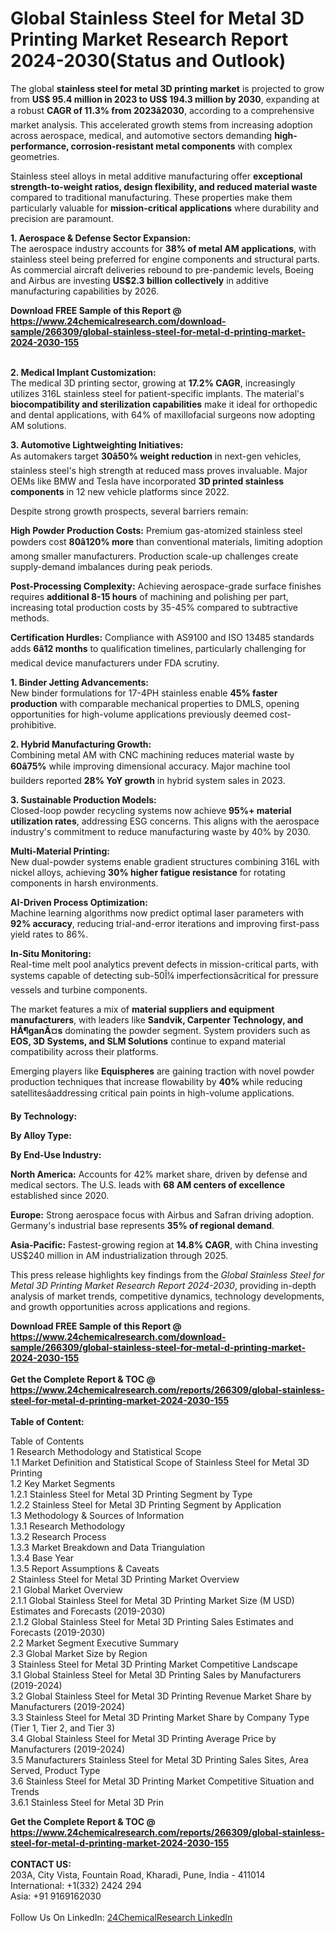 <h1>Global Stainless Steel for Metal 3D Printing Market Research Report 2024-2030(Status and Outlook)</h1><p>The global <strong>stainless steel for metal 3D printing market</strong> is projected to grow from <strong>US$ 95.4 million in 2023 to US$ 194.3 million by 2030</strong>, expanding at a robust <strong>CAGR of 11.3% from 2023â2030</strong>, according to a comprehensive market analysis. This accelerated growth stems from increasing adoption across aerospace, medical, and automotive sectors demanding <strong>high-performance, corrosion-resistant metal components</strong> with complex geometries.</p><p>Stainless steel alloys in metal additive manufacturing offer <strong>exceptional strength-to-weight ratios, design flexibility, and reduced material waste</strong> compared to traditional manufacturing. These properties make them particularly valuable for <strong>mission-critical applications</strong> where durability and precision are paramount.</p><p><strong>1. Aerospace &amp; Defense Sector Expansion:</strong><br>
The aerospace industry accounts for <strong>38% of metal AM applications</strong>, with stainless steel being preferred for engine components and structural parts. As commercial aircraft deliveries rebound to pre-pandemic levels, Boeing and Airbus are investing <strong>US$2.3 billion collectively</strong> in additive manufacturing capabilities by 2026.</p><div><b>Download FREE Sample of this Report @ 
            <a href="https://www.24chemicalresearch.com/download-sample/266309/global-stainless-steel-for-metal-d-printing-market-2024-2030-155">
            https://www.24chemicalresearch.com/download-sample/266309/global-stainless-steel-for-metal-d-printing-market-2024-2030-155</a></b></div><br><p><strong>2. Medical Implant Customization:</strong><br>
The medical 3D printing sector, growing at <strong>17.2% CAGR</strong>, increasingly utilizes 316L stainless steel for patient-specific implants. The material's <strong>biocompatibility and sterilization capabilities</strong> make it ideal for orthopedic and dental applications, with 64% of maxillofacial surgeons now adopting AM solutions.</p><p><strong>3. Automotive Lightweighting Initiatives:</strong><br>
As automakers target <strong>30â50% weight reduction</strong> in next-gen vehicles, stainless steel's high strength at reduced mass proves invaluable. Major OEMs like BMW and Tesla have incorporated <strong>3D printed stainless components</strong> in 12 new vehicle platforms since 2022.</p><p>Despite strong growth prospects, several barriers remain:</p><p><strong>High Powder Production Costs:</strong> Premium gas-atomized stainless steel powders cost <strong>80â120% more</strong> than conventional materials, limiting adoption among smaller manufacturers. Production scale-up challenges create supply-demand imbalances during peak periods.</p><p><strong>Post-Processing Complexity:</strong> Achieving aerospace-grade surface finishes requires <strong>additional 8-15 hours</strong> of machining and polishing per part, increasing total production costs by 35-45% compared to subtractive methods.</p><p><strong>Certification Hurdles:</strong> Compliance with AS9100 and ISO 13485 standards adds <strong>6â12 months</strong> to qualification timelines, particularly challenging for medical device manufacturers under FDA scrutiny.</p><p><strong>1. Binder Jetting Advancements:</strong><br>
New binder formulations for 17-4PH stainless enable <strong>45% faster production</strong> with comparable mechanical properties to DMLS, opening opportunities for high-volume applications previously deemed cost-prohibitive.</p><p><strong>2. Hybrid Manufacturing Growth:</strong><br>
Combining metal AM with CNC machining reduces material waste by <strong>60â75%</strong> while improving dimensional accuracy. Major machine tool builders reported <strong>28% YoY growth</strong> in hybrid system sales in 2023.</p><p><strong>3. Sustainable Production Models:</strong><br>
Closed-loop powder recycling systems now achieve <strong>95%+ material utilization rates</strong>, addressing ESG concerns. This aligns with the aerospace industry's commitment to reduce manufacturing waste by 40% by 2030.</p><p><strong>Multi-Material Printing:</strong><br>
	New dual-powder systems enable gradient structures combining 316L with nickel alloys, achieving <strong>30% higher fatigue resistance</strong> for rotating components in harsh environments.</p><p><strong>AI-Driven Process Optimization:</strong><br>
	Machine learning algorithms now predict optimal laser parameters with <strong>92% accuracy</strong>, reducing trial-and-error iterations and improving first-pass yield rates to 86%.</p><p><strong>In-Situ Monitoring:</strong><br>
	Real-time melt pool analytics prevent defects in mission-critical parts, with systems capable of detecting sub-50Î¼ imperfectionsâcritical for pressure vessels and turbine components.</p><p>The market features a mix of <strong>material suppliers and equipment manufacturers</strong>, with leaders like <strong>Sandvik, Carpenter Technology, and HÃ¶ganÃ¤s</strong> dominating the powder segment. System providers such as <strong>EOS, 3D Systems, and SLM Solutions</strong> continue to expand material compatibility across their platforms.</p><p>Emerging players like <strong>Equispheres</strong> are gaining traction with novel powder production techniques that increase flowability by <strong>40%</strong> while reducing satellitesâaddressing critical pain points in high-volume applications.</p><p><strong>By Technology:</strong></p><p><strong>By Alloy Type:</strong></p><p><strong>By End-Use Industry:</strong></p><p><strong>North America:</strong> Accounts for 42% market share, driven by defense and medical sectors. The U.S. leads with <strong>68 AM centers of excellence</strong> established since 2020.</p><p><strong>Europe:</strong> Strong aerospace focus with Airbus and Safran driving adoption. Germany's industrial base represents <strong>35% of regional demand</strong>.</p><p><strong>Asia-Pacific:</strong> Fastest-growing region at <strong>14.8% CAGR</strong>, with China investing US$240 million in AM industrialization through 2025.</p><p>This press release highlights key findings from the <em>Global Stainless Steel for Metal 3D Printing Market Research Report 2024-2030</em>, providing in-depth analysis of market trends, competitive dynamics, technology developments, and growth opportunities across applications and regions.</p><div><b>Download FREE Sample of this Report @ 
            <a href="https://www.24chemicalresearch.com/download-sample/266309/global-stainless-steel-for-metal-d-printing-market-2024-2030-155">
            https://www.24chemicalresearch.com/download-sample/266309/global-stainless-steel-for-metal-d-printing-market-2024-2030-155</a></b></div><br><div><b>Get the Complete Report & TOC @ 
            <a href="https://www.24chemicalresearch.com/reports/266309/global-stainless-steel-for-metal-d-printing-market-2024-2030-155">
            https://www.24chemicalresearch.com/reports/266309/global-stainless-steel-for-metal-d-printing-market-2024-2030-155</a></b></div><br>
            <b>Table of Content:</b><p>Table of Contents<br />
1 Research Methodology and Statistical Scope<br />
1.1 Market Definition and Statistical Scope of Stainless Steel for Metal 3D Printing<br />
1.2 Key Market Segments<br />
1.2.1 Stainless Steel for Metal 3D Printing Segment by Type<br />
1.2.2 Stainless Steel for Metal 3D Printing Segment by Application<br />
1.3 Methodology & Sources of Information<br />
1.3.1 Research Methodology<br />
1.3.2 Research Process<br />
1.3.3 Market Breakdown and Data Triangulation<br />
1.3.4 Base Year<br />
1.3.5 Report Assumptions & Caveats<br />
2 Stainless Steel for Metal 3D Printing Market Overview<br />
2.1 Global Market Overview<br />
2.1.1 Global Stainless Steel for Metal 3D Printing Market Size (M USD) Estimates and Forecasts (2019-2030)<br />
2.1.2 Global Stainless Steel for Metal 3D Printing Sales Estimates and Forecasts (2019-2030)<br />
2.2 Market Segment Executive Summary<br />
2.3 Global Market Size by Region<br />
3 Stainless Steel for Metal 3D Printing Market Competitive Landscape<br />
3.1 Global Stainless Steel for Metal 3D Printing Sales by Manufacturers (2019-2024)<br />
3.2 Global Stainless Steel for Metal 3D Printing Revenue Market Share by Manufacturers (2019-2024)<br />
3.3 Stainless Steel for Metal 3D Printing Market Share by Company Type (Tier 1, Tier 2, and Tier 3)<br />
3.4 Global Stainless Steel for Metal 3D Printing Average Price by Manufacturers (2019-2024)<br />
3.5 Manufacturers Stainless Steel for Metal 3D Printing Sales Sites, Area Served, Product Type<br />
3.6 Stainless Steel for Metal 3D Printing Market Competitive Situation and Trends<br />
3.6.1 Stainless Steel for Metal 3D Prin</p><div><b>Get the Complete Report & TOC @ 
            <a href="https://www.24chemicalresearch.com/reports/266309/global-stainless-steel-for-metal-d-printing-market-2024-2030-155">
            https://www.24chemicalresearch.com/reports/266309/global-stainless-steel-for-metal-d-printing-market-2024-2030-155</a></b></div><br><b>CONTACT US:</b><br>
            203A, City Vista, Fountain Road, Kharadi, Pune, India - 411014<br>
            International: +1(332) 2424 294<br>
            Asia: +91 9169162030 <br><br>
            Follow Us On LinkedIn: <a href="https://www.linkedin.com/company/24chemicalresearch/">24ChemicalResearch LinkedIn</a>